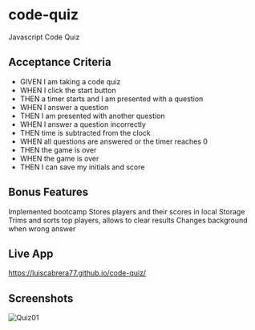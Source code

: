 # code-quiz
Javascript Code Quiz

## Acceptance Criteria
- GIVEN I am taking a code quiz
- WHEN I click the start button
- THEN a timer starts and I am presented with a question
- WHEN I answer a question
- THEN I am presented with another question
- WHEN I answer a question incorrectly
- THEN time is subtracted from the clock
- WHEN all questions are answered or the timer reaches 0
- THEN the game is over
- WHEN the game is over
- THEN I can save my initials and score

## Bonus Features
Implemented bootcamp
Stores players and their scores in local Storage
Trims and sorts top players, allows to clear results
Changes background when wrong answer

## Live App
https://luiscabrera77.github.io/code-quiz/

## Screenshots
![Quiz01](https://user-images.githubusercontent.com/54341829/111087701-0b823700-84f1-11eb-87d1-bdf82d4bcecf.png)
